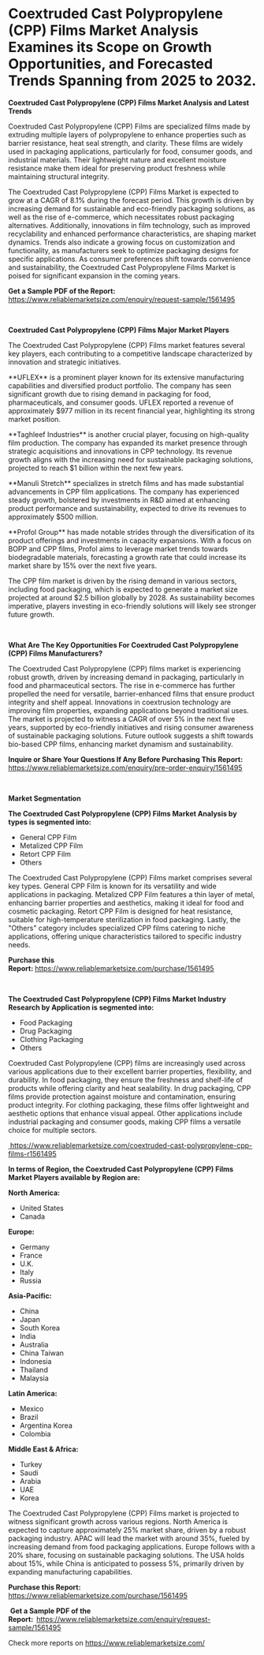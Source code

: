 <p><h1>Coextruded Cast Polypropylene (CPP) Films Market Analysis Examines its Scope on Growth Opportunities, and Forecasted Trends Spanning from 2025 to 2032.</h1></p><p><strong>Coextruded Cast Polypropylene (CPP) Films Market Analysis and Latest Trends</strong></p>
<p><p>Coextruded Cast Polypropylene (CPP) Films are specialized films made by extruding multiple layers of polypropylene to enhance properties such as barrier resistance, heat seal strength, and clarity. These films are widely used in packaging applications, particularly for food, consumer goods, and industrial materials. Their lightweight nature and excellent moisture resistance make them ideal for preserving product freshness while maintaining structural integrity.</p><p>The Coextruded Cast Polypropylene (CPP) Films Market is expected to grow at a CAGR of 8.1% during the forecast period. This growth is driven by increasing demand for sustainable and eco-friendly packaging solutions, as well as the rise of e-commerce, which necessitates robust packaging alternatives. Additionally, innovations in film technology, such as improved recyclability and enhanced performance characteristics, are shaping market dynamics. Trends also indicate a growing focus on customization and functionality, as manufacturers seek to optimize packaging designs for specific applications. As consumer preferences shift towards convenience and sustainability, the Coextruded Cast Polypropylene Films Market is poised for significant expansion in the coming years.</p></p>
<p><strong>Get a Sample PDF of the Report:&nbsp;</strong> <a href="https://www.reliablemarketsize.com/enquiry/request-sample/1561495?utm_campaign=1901&utm_medium=2&utm_source=Github&utm_content=ia&utm_term=01022025&utm_id=coextruded-cast-polypropylene-cpp-films">https://www.reliablemarketsize.com/enquiry/request-sample/1561495</a></p>
<p>&nbsp;</p>
<p><strong>Coextruded Cast Polypropylene (CPP) Films Major Market Players</strong></p>
<p><p>The Coextruded Cast Polypropylene (CPP) Films market features several key players, each contributing to a competitive landscape characterized by innovation and strategic initiatives. </p><p>**UFLEX** is a prominent player known for its extensive manufacturing capabilities and diversified product portfolio. The company has seen significant growth due to rising demand in packaging for food, pharmaceuticals, and consumer goods. UFLEX reported a revenue of approximately $977 million in its recent financial year, highlighting its strong market position.</p><p>**Taghleef Industries** is another crucial player, focusing on high-quality film production. The company has expanded its market presence through strategic acquisitions and innovations in CPP technology. Its revenue growth aligns with the increasing need for sustainable packaging solutions, projected to reach $1 billion within the next few years.</p><p>**Manuli Stretch** specializes in stretch films and has made substantial advancements in CPP film applications. The company has experienced steady growth, bolstered by investments in R&D aimed at enhancing product performance and sustainability, expected to drive its revenues to approximately $500 million.</p><p>**Profol Group** has made notable strides through the diversification of its product offerings and investments in capacity expansions. With a focus on BOPP and CPP films, Profol aims to leverage market trends towards biodegradable materials, forecasting a growth rate that could increase its market share by 15% over the next five years.</p><p>The CPP film market is driven by the rising demand in various sectors, including food packaging, which is expected to generate a market size projected at around $2.5 billion globally by 2028. As sustainability becomes imperative, players investing in eco-friendly solutions will likely see stronger future growth.</p></p>
<p>&nbsp;</p>
<p><strong>What Are The Key Opportunities For Coextruded Cast Polypropylene (CPP) Films Manufacturers?</strong></p>
<p><p>The Coextruded Cast Polypropylene (CPP) films market is experiencing robust growth, driven by increasing demand in packaging, particularly in food and pharmaceutical sectors. The rise in e-commerce has further propelled the need for versatile, barrier-enhanced films that ensure product integrity and shelf appeal. Innovations in coextrusion technology are improving film properties, expanding applications beyond traditional uses. The market is projected to witness a CAGR of over 5% in the next five years, supported by eco-friendly initiatives and rising consumer awareness of sustainable packaging solutions. Future outlook suggests a shift towards bio-based CPP films, enhancing market dynamism and sustainability.</p></p>
<p><strong>Inquire or Share Your Questions If Any Before Purchasing This Report:</strong> <a href="https://www.reliablemarketsize.com/enquiry/pre-order-enquiry/1561495?utm_campaign=1901&utm_medium=2&utm_source=Github&utm_content=ia&utm_term=01022025&utm_id=coextruded-cast-polypropylene-cpp-films">https://www.reliablemarketsize.com/enquiry/pre-order-enquiry/1561495</a></p>
<p>&nbsp;</p>
<p><strong>Market Segmentation</strong></p>
<p><strong>The Coextruded Cast Polypropylene (CPP) Films Market Analysis by types is segmented into:</strong></p>
<p><ul><li>General CPP Film</li><li>Metalized CPP Film</li><li>Retort CPP Film</li><li>Others</li></ul></p>
<p><p>The Coextruded Cast Polypropylene (CPP) Films market comprises several key types. General CPP Film is known for its versatility and wide applications in packaging. Metalized CPP Film features a thin layer of metal, enhancing barrier properties and aesthetics, making it ideal for food and cosmetic packaging. Retort CPP Film is designed for heat resistance, suitable for high-temperature sterilization in food packaging. Lastly, the "Others" category includes specialized CPP films catering to niche applications, offering unique characteristics tailored to specific industry needs.</p></p>
<p><strong>Purchase this Report:&nbsp;</strong><a href="https://www.reliablemarketsize.com/purchase/1561495?utm_campaign=1901&utm_medium=2&utm_source=Github&utm_content=ia&utm_term=01022025&utm_id=coextruded-cast-polypropylene-cpp-films">https://www.reliablemarketsize.com/purchase/1561495</a></p>
<p>&nbsp;</p>
<p><strong>The Coextruded Cast Polypropylene (CPP) Films Market Industry Research by Application is segmented into:</strong></p>
<p><ul><li>Food Packaging</li><li>Drug Packaging</li><li>Clothing Packaging</li><li>Others</li></ul></p>
<p><p>Coextruded Cast Polypropylene (CPP) films are increasingly used across various applications due to their excellent barrier properties, flexibility, and durability. In food packaging, they ensure the freshness and shelf-life of products while offering clarity and heat sealability. In drug packaging, CPP films provide protection against moisture and contamination, ensuring product integrity. For clothing packaging, these films offer lightweight and aesthetic options that enhance visual appeal. Other applications include industrial packaging and consumer goods, making CPP films a versatile choice for multiple sectors.</p></p>
<p><a href="https://www.reliablemarketsize.com/coextruded-cast-polypropylene-cpp-films-r1561495?utm_campaign=1901&utm_medium=2&utm_source=Github&utm_content=ia&utm_term=01022025&utm_id=coextruded-cast-polypropylene-cpp-films">&nbsp;https://www.reliablemarketsize.com/coextruded-cast-polypropylene-cpp-films-r1561495</a></p>
<p><strong>In terms of Region, the Coextruded Cast Polypropylene (CPP) Films Market Players available by Region are:</strong></p>
<p>
    <p> <strong> North America: </strong>
        <ul>
            <li>United States</li>
            <li>Canada</li>
        </ul>
        </p> 
    <p> <strong> Europe: </strong>
        <ul>
            <li>Germany</li>
            <li>France</li>
            <li>U.K.</li>
            <li>Italy</li>
            <li>Russia</li>
        </ul>
        </p> 
    <p> <strong> Asia-Pacific: </strong>
        <ul>
            <li>China</li>
            <li>Japan</li>
            <li>South Korea</li>
            <li>India</li>
            <li>Australia</li>
            <li>China Taiwan</li>
            <li>Indonesia</li>
            <li>Thailand</li>
            <li>Malaysia</li>
        </ul>
        </p> 
    <p> <strong> Latin America: </strong>
        <ul>
            <li>Mexico</li>
            <li>Brazil</li>
            <li>Argentina Korea</li>
            <li>Colombia</li>
        </ul>
        </p> 
    <p> <strong> Middle East & Africa: </strong>
        <ul>
            <li>Turkey</li>
            <li>Saudi</li>
            <li>Arabia</li>
            <li>UAE</li>
            <li>Korea</li>
        </ul>
    </p>
    </p>
<p><p>The Coextruded Cast Polypropylene (CPP) Films market is projected to witness significant growth across various regions. North America is expected to capture approximately 25% market share, driven by a robust packaging industry. APAC will lead the market with around 35%, fueled by increasing demand from food packaging applications. Europe follows with a 20% share, focusing on sustainable packaging solutions. The USA holds about 15%, while China is anticipated to possess 5%, primarily driven by expanding manufacturing capabilities.</p></p>
<p><strong>Purchase this Report: </strong><a href="https://www.reliablemarketsize.com/purchase/1561495?utm_campaign=1901&utm_medium=2&utm_source=Github&utm_content=ia&utm_term=01022025&utm_id=coextruded-cast-polypropylene-cpp-films">https://www.reliablemarketsize.com/purchase/1561495</a></p>
<p>&nbsp;<strong>Get a Sample PDF of the Report:&nbsp;&nbsp;</strong><a href="https://www.reliablemarketsize.com/enquiry/request-sample/1561495?utm_campaign=1901&utm_medium=2&utm_source=Github&utm_content=ia&utm_term=01022025&utm_id=coextruded-cast-polypropylene-cpp-films">https://www.reliablemarketsize.com/enquiry/request-sample/1561495</a></p>
<p><strong></strong></p>
<p>Check more reports on <a href="https://www.reliablemarketsize.com/?utm_campaign=1901&utm_medium=2&utm_source=Github&utm_content=ia&utm_term=01022025&utm_id=coextruded-cast-polypropylene-cpp-films">https://www.reliablemarketsize.com/</a></p>